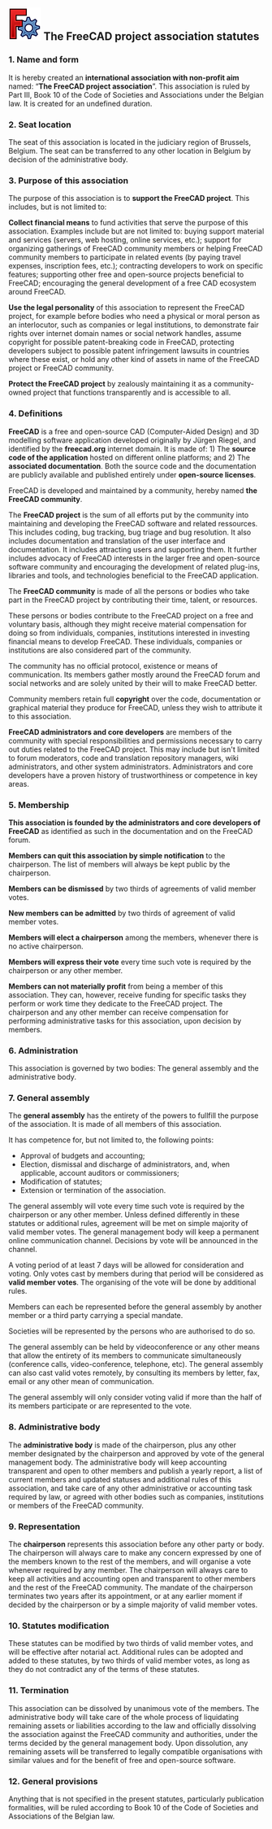 ## <img src="images/freecad.svg" style="zoom:50%;" />  The FreeCAD project association statutes



### 1. Name and form

It is hereby created an **international association with non-profit aim** named: “**The FreeCAD project association**”. This association is ruled by Part III, Book 10 of the Code of Societies and Associations under the Belgian law. It is created for an undefined duration.



### 2. Seat location

The seat of this association is located in the judiciary region of Brussels, Belgium. The seat can be transferred to any other location in Belgium by decision of the administrative body.



### 3. Purpose of this association

The purpose of this association is to **support the FreeCAD project**. This includes, but is not limited to:

**Collect financial means** to fund activities that serve the purpose of this association. Examples include but are not limited to: buying support material and services (servers, web hosting, online services, etc.); support for organizing gatherings of FreeCAD community members or helping FreeCAD community members to participate in related events (by paying travel expenses, inscription fees, etc.); contracting developers to work on specific features; supporting other free and open-source projects beneficial to FreeCAD; encouraging the general development of a free CAD ecosystem around FreeCAD.

**Use the legal personality** of this association to represent the FreeCAD project, for example before bodies who need a physical or moral person as an interlocutor, such as companies or legal institutions, to demonstrate fair rights over internet domain names or social network handles, assume copyright for possible patent-breaking code in FreeCAD, protecting developers subject to possible patent infringement lawsuits in countries where these exist, or hold any other kind of assets in name of the FreeCAD project or FreeCAD community.

**Protect the FreeCAD project** by zealously maintaining it as a community-owned project that functions transparently and is accessible to all.



### 4. Definitions

**FreeCAD** is a free and open-source CAD (Computer-Aided Design) and 3D modelling software application developed originally by Jürgen Riegel, and identified by the **freecad.org** internet domain. It is made of: 1) The **source code of the application** hosted on different online platforms; and 2) The **associated documentation**. Both the source code and the documentation are publicly available and published entirely under **open-source licenses**.

FreeCAD is developed and maintained by a community, hereby named **the FreeCAD community**.

The **FreeCAD project** is the sum of all efforts put by the community into maintaining and developing the FreeCAD software and related ressources. This includes coding, bug tracking, bug triage and bug resolution. It also includes documentation and translation of the user interface and documentation. It includes attracting users and supporting them. It further includes advocacy of FreeCAD interests in the larger free and open-source software community and encouraging the development of related plug-ins, libraries and tools, and technologies beneficial to the FreeCAD application.

The **FreeCAD community** is made of all the persons or bodies who take part in the FreeCAD project by contributing their time, talent, or resources.

These persons or bodies contribute to the FreeCAD project on a free and voluntary basis, although they might receive material compensation for doing so from individuals, companies, institutions interested in investing financial means to develop FreeCAD. These individuals, companies or institutions are also considered part of the community.

The community has no official protocol, existence or means of communication. Its members gather mostly around the FreeCAD forum and social networks and are solely united by their will to make FreeCAD better.

Community members retain full **copyright** over the code, documentation or graphical material they produce for FreeCAD, unless they wish to attribute it to this association.

**FreeCAD administrators and core developers** are members of the community with special responsibilities and permissions necessary to carry out duties related to the FreeCAD project. This may include but isn't limited to forum moderators, code and translation repository managers, wiki administrators, and other system administrators. Administrators and core developers have a proven history of trustworthiness or competence in key areas.



### 5. Membership

**This association is founded by the administrators and core developers of FreeCAD** as identified as such in the documentation and on the FreeCAD forum.

**Members can quit this association by simple notification** to the chairperson. The list of members will always be kept public by the chairperson.

**Members can be dismissed** by two thirds of agreements of valid member votes.

**New members can be admitted** by two thirds of agreement of valid member votes.

**Members will elect a chairperson** among the members, whenever there is no active chairperson.

**Members will express their vote** every time such vote is required by the chairperson or any other member.

**Members can not materially profit** from being a member of this association. They can, however, receive funding for specific tasks they perform or work time they dedicate to the FreeCAD project. The chairperson and any other member can receive compensation for performing administrative tasks for this association, upon decision by members.



### 6. Administration

This association is governed by two bodies: The general assembly and the administrative body.



### 7. General assembly

The **general assembly** has the entirety of the powers to fullfill the purpose of the association. It is made of all members of this association.

It has competence for, but not limited to, the following points:

* Approval of budgets and accounting;
* Election, dismissal and discharge of administrators, and, when applicable, account auditors or commissioners;
* Modification of statutes;
* Extension or termination of the association.

The general assembly will vote every time such vote is required by the chairperson or any other member. Unless defined differently in these statutes or additional rules, agreement will be met on simple majority of valid member votes. The general management body will keep a permanent online communication channel. Decisions by vote will be announced in the channel.

A voting period of at least 7 days will be allowed for consideration and voting. Only votes cast by members during that period will be considered as **valid member votes**. The organising of the vote will be done by additional rules.

Members can each be represented before the general assembly by another member or a third party carrying a special mandate.

Societies will be represented by the persons who are authorised to do so.

The general assembly can be held by videoconference or any other means that allow the entirety of its members to communicate simultaneously  (conference calls, video-conference, telephone, etc). The general assembly can also cast valid votes remotely, by consulting its members by letter, fax, email or any other mean of communication.

The general assembly will only consider voting valid if more than the half of its members participate or are represented to the vote.



### 8. Administrative body

The **administrative body** is made of the chairperson, plus any other member designated by the chairperson and approved by vote of the general management body. The administrative body will keep accounting transparent and open to other members and publish a yearly report, a list of current members and updated statuses and additional rules of this association, and take care of any other administrative or accounting task required by law, or agreed with other bodies such as companies, institutions or members of the FreeCAD community.



### 9. Representation

The **chairperson** represents this association before any other party or body. The chairperson will always care to make any concern expressed by one of the members known to the rest of the members, and will organise a vote whenever required by any member. The chairperson will always care to keep all activities and accounting open and transparent to other members and the rest of the FreeCAD community. The mandate of the chairperson terminates two years after its appointment, or at any earlier moment if decided by the chairperson or by a simple majority of valid member votes.



### 10. Statutes modification

These statutes can be modified by two thirds of valid member votes, and will be effective after notarial act.
Additional rules can be adopted and added to these statutes, by two thirds of valid member votes, as long as they do not contradict any of the terms of these statutes.



### 11. Termination

This association can be dissolved by unanimous vote of the members. The administrative body will take care of the whole process of liquidating remaining assets or liabilities according to the law and officially dissolving the association against the FreeCAD community and authorities, under the terms decided by the general management body. Upon dissolution, any remaining assets will be transferred to legally compatible organisations with similar values and for the benefit of free and open-source software.



### 12. General provisions

Anything that is not specified in the present statutes, particularly publication formalities, will be ruled according to Book 10 of the Code of Societies and Associations of the Belgian law.

